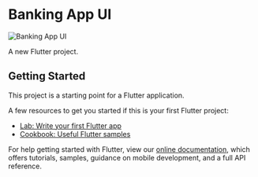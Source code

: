 # Banking App UI

<!-- - [Support me on Patreon](https://www.patreon.com/sopheamenvan?fan_landing=true)
- [Watch on youtube](https://youtu.be/IGGXL05YJtw) -->

![Banking App UI](https://user-images.githubusercontent.com/16510597/200475068-87c2d83a-d167-4d4e-b873-5b6099832c39.png)

A new Flutter project.

## Getting Started

This project is a starting point for a Flutter application.

A few resources to get you started if this is your first Flutter project:

- [Lab: Write your first Flutter app](https://flutter.dev/docs/get-started/codelab)
- [Cookbook: Useful Flutter samples](https://flutter.dev/docs/cookbook)

For help getting started with Flutter, view our
[online documentation](https://flutter.dev/docs), which offers tutorials,
samples, guidance on mobile development, and a full API reference.